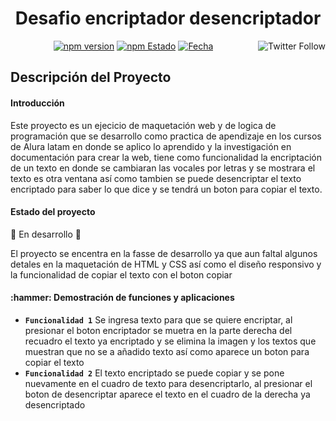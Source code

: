 <h1 align="center">Desafio encriptador desencriptador</h1>

<p align="center">
 <a img="![captura](https://github.com/user-attachments/assets/70d960da-0460-4274-b5c8-ac2e882e6505)"/> </a>
 <a href="https://x.com/docusaurus"><img src="https://github.com/user-attachments/assets/70d960da-0460-4274-b5c8-ac2e882e6505" align="right" alt="Twitter Follow" /></a>
 <a href=""><img src="https://img.shields.io/badge/Versi%C3%B3n-1.7-blue" alt="npm version"></a>
 <a href=""><img src="https://img.shields.io/badge/Estaso%20-En%20desarrollo-yellow%20" alt="npm Estado"></a>
 <a href=""><img src="https://img.shields.io/badge/Fecha%20de%20%C3%BAltima%20actualizaci%C3%B3n-marzo-orange" alt="Fecha"></a>

</p>


## Descripción del Proyecto
 <h4> Introducción </h4>

Este proyecto es un ejecicio de maquetación web y de logica de programación que se desarrollo como practica de apendizaje en los cursos de Alura latam en donde se aplico lo aprendido y la investigación en documentación para crear la web, tiene como funcionalidad la encriptación de un texto en donde se cambiaran las vocales por letras y se mostrara el texto es otra ventana así como tambien se puede desencriptar el texto encriptado para saber lo que dice y se tendrá un boton para copiar el texto.

<h4>Estado del proyecto </h4>

:construction: En desarrollo :construction:

El proyecto se encentra en la fasse de desarrollo ya que aun faltal algunos detales en la maquetación de HTML y CSS así como el diseño responsivo y la funcionalidad de copiar el texto con el boton copiar

 <h4> :hammer: Demostración de funciones y aplicaciones</h4>

- **`Funcionalidad 1`**
  Se ingresa texto para que se quiere encriptar, al presionar el boton encriptador se muetra en la parte derecha del recuadro el texto ya encriptado y se elimina la imagen y los textos que muestran que no se a añadido texto así como aparece un boton para copiar el texto
- **`Funcionalidad 2`**
  El texto encriptado se puede copiar y se pone nuevamente en el cuadro de texto para desencriptarlo, al presionar el boton de desencriptar aparece el texto en el cuadro de la derecha ya desencriptado
